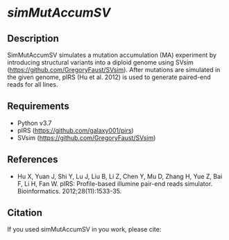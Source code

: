 # *simMutAccumSV*

## Description
SimMutAccumSV simulates a mutation accumulation (MA) experiment by introducing structural variants into a diploid genome using SVsim (https://github.com/GregoryFaust/SVsim). After mutations are simulated in the given genome, pIRS (Hu et al. 2012) is used to generate paired-end reads for all lines.

## Requirements
- Python v3.7
- pIRS (https://github.com/galaxy001/pirs)
- SVsim (https://github.com/GregoryFaust/SVsim)

## References
- Hu X, Yuan J, Shi Y, Lu J, Liu B, Li Z, Chen Y, Mu D, Zhang H, Yue Z, Bai F, Li H, Fan W. pIRS: Profile-based illumine pair-end reads simulator. Bioinformatics. 2012;28(11):1533-35.

## Citation
If you used simMutAccumSV in you work, please cite:
